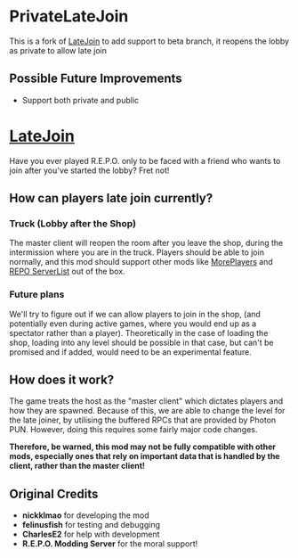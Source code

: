 # PrivateLateJoin
This is a fork of [LateJoin](https://thunderstore.io/c/repo/p/Rebateman/LateJoin/) to add support to beta branch, it reopens the lobby as private to allow late join

## Possible Future Improvements
- Support both private and public

# [LateJoin](https://thunderstore.io/c/repo/p/Rebateman/LateJoin/)
Have you ever played R.E.P.O. only to be faced with a friend who wants to join after you've started the lobby? Fret not!

## How can players late join currently?
### Truck (Lobby after the Shop)
The master client will reopen the room after you leave the shop, during the intermission where you are in the truck. Players should be able to join normally, and this mod should support other mods like [MorePlayers](https://thunderstore.io/c/repo/p/zelofi/MorePlayers/) and [REPO ServerList](https://thunderstore.io/c/repo/p/QERT2002/REPO_ServerList/) out of the box.

###  Future plans
We'll try to figure out if we can allow players to join in the shop, (and potentially even during active games, where you would end up as a spectator rather than a player). Theoretically in the case of loading the shop, loading into any level should be possible in that case, but can't be promised and if added, would need to be an experimental feature.

## How does it work?
The game treats the host as the "master client" which dictates players and how they are spawned. Because of this, we are able to change the level for the late joiner, by utilising the buffered RPCs that are provided by Photon PUN. However, doing this requires some fairly major code changes.

**Therefore, be warned, this mod may not be fully compatible with other mods, especially ones that rely on important data that is handled by the client, rather than the master client!**


## Original Credits
- **nickklmao** for developing the mod
- **felinusfish** for testing and debugging
- **CharlesE2** for help with development
- **R.E.P.O. Modding Server** for the moral support!
